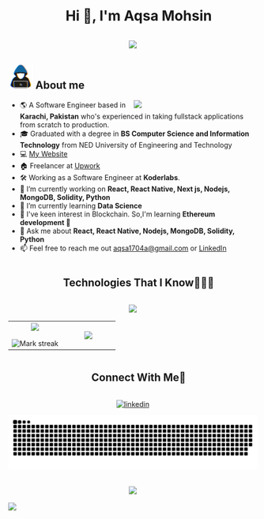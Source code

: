 <!--h1 without bottom border-->
<div id="user-content-toc">
  <ul align="center">
    <summary><h1 style="display: inline-block">Hi 👋, I'm Aqsa Mohsin</h1></summary>
  </ul>
</div>

<p align="center">
  <a href="https://github.com/DenverCoder1/readme-typing-svg"><img src="https://readme-typing-svg.herokuapp.com?font=Time+New+Roman&color=%23C8BE25&size=25&center=true&vCenter=true&width=600&height=100&lines=Software+Engineer;Computer+Science+Graduate;Competitive+Programmer;Always+learning+new+things"></a>
</p>
	
## <picture><img src = "https://github.com/0xAbdulKhalid/0xAbdulKhalid/raw/main/assets/mdImages/about_me.gif" width = 50px></picture> **About me**

<picture> <img align="right" src="https://github.com/7oSkaaa/7oSkaaa/blob/main/Images/Right_Side.gif?raw=true" width = 250px></picture>

<!--Intro start-->
- 🌎 A Software Engineer based in **Karachi, Pakistan** who's experienced in taking fullstack applications from scratch to production.
- 🎓 Graduated with a degree in **BS Computer Science and Information Technology** from NED University of Engineering and Technology
- 💻 [My Website](https://aqsa-mohsin.vercel.app/)
- 🏠 Freelancer at [Upwork](https://www.upwork.com/freelancers/~0196704ccc2bbb71b6)
- 🛠 Working as a Software Engineer at **Koderlabs**.
- 🔭 I’m currently working on **React, React Native, Next js, Nodejs, MongoDB, Solidity, Python**
- 🌱 I’m currently learning **Data Science**
- 🧊 I've keen interest in Blockchain. So,I'm learning **Ethereum development 🚀**
- 🚀 Ask me about **React, React Native, Nodejs, MongoDB, Solidity, Python**
- 📫 Feel free to reach me out [aqsa1704a@gmail.com](mailto:aqsa1704a@gmail.com) or [LinkedIn](https://www.linkedin.com/in/aqsa-mohsin-930bba209/)

<!--Intro end-->

<!--h1 without bottom border-->
<div id="user-content-toc">
  <ul align="center">
    <summary><h2 style="display: inline-block">Technologies That I Know👨🏻‍💻</h2></summary>
  </ul>
</div>
<!--tech stack icons-->
<p align="center">
  <a href="https://skillicons.dev">
    <img src="https://skillicons.dev/icons?i=git,bootstrap,cpp,css,express,figma,firebase,github,html,js,materialui,mongodb,mysql,nextjs,nodejs,postman,py,react,redux,tailwind,ts,vscode&perline=14" />
  </a>
</p>


<!--- stats & Trophy (start) -->
<p align="center">
  <!--- stats (start) -->
<table align="center">
<tr border="none">
<td width="50%" align="center">
  
  <img  align="center"  src="https://github-readme-stats.vercel.app/api?username=AQSAMOHSIN&theme=dark&show_icons=true&count_private=true" />
  <br></br>
  <img  title="🔥 Get streak stats for your profile at git.io/streak-stats" alt="Mark streak" src="https://github-readme-streak-stats.herokuapp.com/?user=AQSAMOHSIN&theme=dark&hide_border=false" /> 
</td>

<td width="50%" align="center">

  <img  align="center"  src="https://github-readme-stats.anuraghazra1.vercel.app/api/top-langs/?username=AQSAMOHSIN&theme=dark&hide_border=false&no-bg=true&no-frame=true&langs_count=10"/>
  
  </td>
</tr>
</table>
<!--- stats (end) -->

<!-- Connect with me -->
<!--h2 without bottom border-->
<div id="user-content-toc">
  <ul align="center">
    <summary><h2 style="display: inline-block">Connect With Me🤝</h2></summary>
  </ul>
</div>

<!--icons and links-->
<p align="center">
<a href="https://www.linkedin.com/in/aqsa-mohsin-930bba209/" target="blank"><img align="center" src="https://user-images.githubusercontent.com/88904952/234979284-68c11d7f-1acc-4f0c-ac78-044e1037d7b0.png" alt="linkedin" height="50" width="50" /></a>
</p>


<!--- snake -->
<div align="center">
  <img  src="https://github.com/1999AZZAR/1999AZZAR/blob/main/resources/img/grid-snake.svg"
       alt="snake" /></a>
</div>


<br>

<!--profile visit count-->
<div align="center">
  
[![](https://visitcount.itsvg.in/api?id=AQSAMOHSIN&icon=3&color=6)](https://visitcount.itsvg.in)
  
</div>

<!--horizontal divider(gradiant)-->
<img src="https://user-images.githubusercontent.com/73097560/115834477-dbab4500-a447-11eb-908a-139a6edaec5c.gif">
